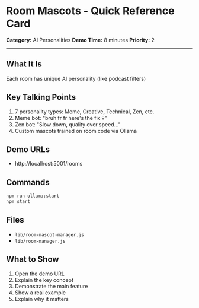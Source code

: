 # Room Mascots - Quick Reference Card

**Category:** AI Personalities
**Demo Time:** 8 minutes
**Priority:** 2

---

## What It Is

Each room has unique AI personality (like podcast filters)

## Key Talking Points

1. 7 personality types: Meme, Creative, Technical, Zen, etc.
2. Meme bot: "bruh fr fr here's the fix 💀"
3. Zen bot: "Slow down, quality over speed..."
4. Custom mascots trained on room code via Ollama

## Demo URLs

- http://localhost:5001/rooms

## Commands

```bash
npm run ollama:start
npm start
```

## Files

- `lib/room-mascot-manager.js`
- `lib/room-manager.js`

## What to Show

1. Open the demo URL
2. Explain the key concept
3. Demonstrate the main feature
4. Show a real example
5. Explain why it matters


